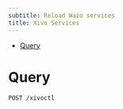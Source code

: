 ```yaml
---
subtitle: Reload Wazo services
title: Xivo Services
---
```


-   [Query](#query)

Query
=====

    POST /xivoctl
